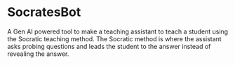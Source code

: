 # SocratesBot
A Gen AI powered tool to make a teaching assistant to teach a student using the Socratic teaching method. The Socratic method is where the assistant asks probing questions and leads the student to the answer instead of revealing the answer.
